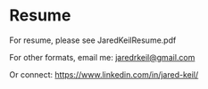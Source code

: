 # Resume

For resume, please see JaredKeilResume.pdf

For other formats, email me: jaredrkeil@gmail.com

Or connect: https://www.linkedin.com/in/jared-keil/